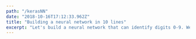 ```yaml
---
path: "/kerasNN"
date: "2018-10-16T17:12:33.962Z"
title: "Building a neural network in 10 lines"
excerpt: "Let's build a neural network that can identify digits 0-9. We will use Tensorflow's Keras API to do this. Keras is a high-level API that makes building neural networks very easy."
---
```

